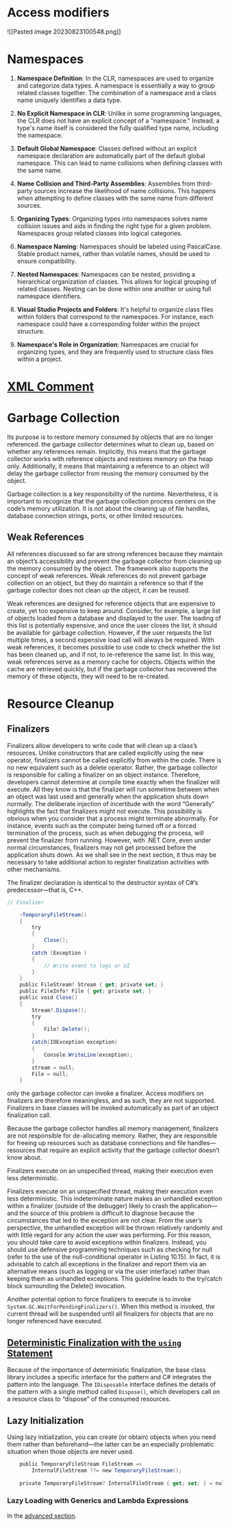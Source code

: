 # Access modifiers

![[Pasted image 20230823100548.png]]

# Namespaces
1. **Namespace Definition**: In the CLR, namespaces are used to organize and categorize data types. A namespace is essentially a way to group related classes together. The combination of a namespace and a class name uniquely identifies a data type.

2. **No Explicit Namespace in CLR**: Unlike in some programming languages, the CLR does not have an explicit concept of a "namespace." Instead, a type's name itself is considered the fully qualified type name, including the namespace.

3. **Default Global Namespace**: Classes defined without an explicit namespace declaration are automatically part of the default global namespace. This can lead to name collisions when defining classes with the same name.

4. **Name Collision and Third-Party Assemblies**: Assemblies from third-party sources increase the likelihood of name collisions. This happens when attempting to define classes with the same name from different sources.

5. **Organizing Types**: Organizing types into namespaces solves name collision issues and aids in finding the right type for a given problem. Namespaces group related classes into logical categories.

6. **Namespace Naming**: Namespaces should be labeled using PascalCase. Stable product names, rather than volatile names, should be used to ensure compatibility.

7. **Nested Namespaces**: Namespaces can be nested, providing a hierarchical organization of classes. This allows for logical grouping of related classes. Nesting can be done within one another or using full namespace identifiers.

8. **Visual Studio Projects and Folders**: It's helpful to organize class files within folders that correspond to the namespaces. For instance, each namespace could have a corresponding folder within the project structure.

9. **Namespace's Role in Organization**: Namespaces are crucial for organizing types, and they are frequently used to structure class files within a project.

# [XML Comment](https://essentialcsharp.com/xml-comments#xml-comments)

# Garbage Collection
Its purpose is to restore memory consumed by objects that are no longer referenced.
the garbage collector determines what to clean up, based on whether any references remain. Implicitly, this means that the garbage collector works with reference objects and restores memory on the heap only. Additionally, it means that maintaining a reference to an object will delay the garbage collector from reusing the memory consumed by the object.

Garbage collection is a key responsibility of the runtime. Nevertheless, it is important to recognize that the garbage collection process centers on the code’s memory utilization. It is not about the cleaning up of file handles, database connection strings, ports, or other limited resources.
## Weak References
All references discussed so far are strong references because they maintain an object’s accessibility and prevent the garbage collector from cleaning up the memory consumed by the object. The framework also supports the concept of weak references. Weak references do not prevent garbage collection on an object, but they do maintain a reference so that if the garbage collector does not clean up the object, it can be reused.

Weak references are designed for reference objects that are expensive to create, yet too expensive to keep around. Consider, for example, a large list of objects loaded from a database and displayed to the user. The loading of this list is potentially expensive, and once the user closes the list, it should be available for garbage collection. However, if the user requests the list multiple times, a second expensive load call will always be required. With weak references, it becomes possible to use code to check whether the list has been cleaned up, and if not, to re-reference the same list. In this way, weak references serve as a memory cache for objects. Objects within the cache are retrieved quickly, but if the garbage collector has recovered the memory of these objects, they will need to be re-created.

# Resource Cleanup
## Finalizers
Finalizers allow developers to write code that will clean up a class’s resources. Unlike constructors that are called explicitly using the new operator, finalizers cannot be called explicitly from within the code. There is no new equivalent such as a delete operator. Rather, the garbage collector is responsible for calling a finalizer on an object instance. Therefore, developers cannot determine at compile time exactly when the finalizer will execute. All they know is that the finalizer will run sometime between when an object was last used and generally when the application shuts down normally. The deliberate injection of incertitude with the word “Generally” highlights the fact that finalizers might not execute. This possibility is obvious when you consider that a process might terminate abnormally. For instance, events such as the computer being turned off or a forced termination of the process, such as when debugging the process, will prevent the finalizer from running. However, with .NET Core, even under normal circumstances, finalizers may not get processed before the application shuts down. As we shall see in the next section, it thus may be necessary to take additional action to register finalization activities with other mechanisms.

The finalizer declaration is identical to the destructor syntax of C#’s predecessor—that is, C++.

```C#
// Finalizer

    ~TemporaryFileStream()
    {
        try
        {
            Close();
        }
        catch (Exception )
        {
            // Write event to logs or UI
        }
    }
    public FileStream? Stream { get; private set; }
    public FileInfo? File { get; private set; }
    public void Close()
    {
        Stream?.Dispose();
        try
        {
            File?.Delete();
        }
        catch(IOException exception)
        {
            Console.WriteLine(exception);
        }
        stream = null;
        File = null;
    }
```

only the garbage collector can invoke a finalizer. Access modifiers on finalizers are therefore meaningless, and as such, they are not supported. Finalizers in base classes will be invoked automatically as part of an object finalization call.

Because the garbage collector handles all memory management, finalizers are not responsible for de-allocating memory. Rather, they are responsible for freeing up resources such as database connections and file handles—resources that require an explicit activity that the garbage collector doesn’t know about.

Finalizers execute on an unspecified thread, making their execution even less deterministic.

Finalizers execute on an unspecified thread, making their execution even less deterministic. This indeterminate nature makes an unhandled exception within a finalizer (outside of the debugger) likely to crash the application—and the source of this problem is difficult to diagnose because the circumstances that led to the exception are not clear. From the user’s perspective, the unhandled exception will be thrown relatively randomly and with little regard for any action the user was performing. For this reason, you should take care to avoid exceptions within finalizers. Instead, you should use defensive programming techniques such as checking for null (refer to the use of the null-conditional operator in Listing 10.15). In fact, it is advisable to catch all exceptions in the finalizer and report them via an alternative means (such as logging or via the user interface) rather than keeping them as unhandled exceptions. This guideline leads to the try/catch block surrounding the Delete() invocation.

Another potential option to force finalizers to execute is to invoke `System.GC.WaitForPendingFinalizers()`. When this method is invoked, the current thread will be suspended until all finalizers for objects that are no longer referenced have executed.

## [Deterministic Finalization with the `using` Statement](https://essentialcsharp.com/deterministic-finalization-with-the-using-statement#deterministic-finalization-with-the-using-statement)
Because of the importance of deterministic finalization, the base class library includes a specific interface for the pattern and C# integrates the pattern into the language. The `IDisposable` interface defines the details of the pattern with a single method called `Dispose()`, which developers call on a resource class to “dispose” of the consumed resources.

## Lazy Initialization
Using lazy initialization, you can create (or obtain) objects when you need them rather than beforehand—the latter can be an especially problematic situation when those objects are never used.

```c#
    public TemporaryFileStream FileStream =>
        InternalFileStream ??= new TemporaryFileStream();
            
    private TemporaryFileStream? InternalFileStream { get; set; } = null;
```

### Lazy Loading with Generics and Lambda Expressions
In the [advanced section](https://essentialcsharp.com/lazy-initialization#lazy-initialization).


